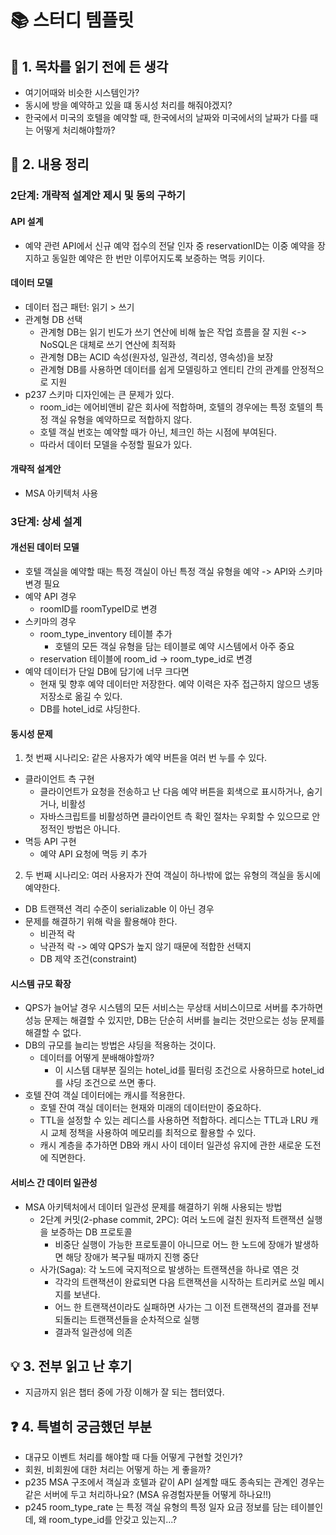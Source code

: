 # 📚 스터디 템플릿
## 📖 1. 목차를 읽기 전에 든 생각
- 여기어때와 비슷한 시스템인가?
- 동시에 방을 예약하고 있을 떄 동시성 처리를 해줘야겠지?
- 한국에서 미국의 호텔을 예약할 때, 한국에서의 날짜와 미국에서의 날짜가 다를 때는 어떻게 처리해야할까?

## 📝 2. 내용 정리
### 2단계: 개략적 설계안 제시 및 동의 구하기
#### API 설계
- 예약 관련 API에서 신규 예약 접수의 전달 인자 중 reservationID는 이중 예약을 장지하고 동일한 예약은 한 번만 이루어지도록 보증하는 멱등 키이다.

#### 데이터 모델
- 데이터 접근 패턴: 읽기 > 쓰기
- 관계형 DB 선택
  - 관계형 DB는 읽기 빈도가 쓰기 연산에 비해 높은 작업 흐름을 잘 지원 <-> NoSQL은 대체로 쓰기 연산에 최적화
  - 관계형 DB는 ACID 속성(원자성, 일관성, 격리성, 영속성)을 보장
  - 관계형 DB를 사용하면 데이터를 쉽게 모델링하고 엔티티 간의 관계를 안정적으로 지원
- p237 스키마 디자인에는 큰 문제가 있다.
  - room_id는 에어비앤비 같은 회사에 적합하며, 호텔의 경우에는 특정 호텔의 특정 객실 유형을 예약하므로 적합하지 않다.
  - 호텔 객실 번호는 예약할 때가 아닌, 체크인 하는 시점에 부여된다.
  - 따라서 데이터 모델을 수정할 필요가 있다.
 
#### 개략적 설계안
- MSA 아키텍처 사용

### 3단계: 상세 설계
#### 개선된 데이터 모델
- 호텔 객실을 예약할 때는 특정 객실이 아닌 특정 객실 유형을 예약 -> API와 스키마 변경 필요
- 예약 API 경우
  - roomID를 roomTypeID로 변경
- 스키마의 경우
  - room_type_inventory 테이블 추가
    - 호텔의 모든 객실 유형을 담는 테이블로 예약 시스템에서 아주 중요
  - reservation 테이블에 room_id -> room_type_id로 변경
- 예약 데이터가 단일 DB에 담기에 너무 크다면
  - 현재 및 향후 예약 데이터만 저장한다. 예약 이력은 자주 접근하지 않으므 냉동 저장소로 옮길 수 있다.
  - DB를 hotel_id로 샤딩한다.

#### 동시성 문제
1. 첫 번째 시나리오: 같은 사용자가 예약 버튼을 여러 번 누를 수 있다.
- 클라이언트 측 구현
  - 클라이언트가 요청을 전송하고 난 다음 예약 버튼을 회색으로 표시하거나, 숨기거나, 비활성
  - 자바스크립트를 비활성하면 클라이언트 측 확인 절차는 우회할 수 있으므로 안정적인 방법은 아니다.
- 멱등 API 구현
  - 예약 API 요청에 멱등 키 추가

2. 두 번째 시나리오: 여러 사용자가 잔여 객실이 하나밖에 없는 유형의 객실을 동시에 예약한다.
- DB 트랜잭션 격리 수준이 serializable 이 아닌 경우
- 문제를 해결하기 위해 락을 활용해야 한다.
  - 비관적 락
  - 낙관적 락 -> 예약 QPS가 높지 않기 때문에 적합한 선택지
  - DB 제약 조건(constraint)

#### 시스템 규모 확장
- QPS가 늘어날 경우 시스템의 모든 서비스는 무상태 서비스이므로 서버를 추가하면 성능 문제는 해결할 수 있지만, DB는 단순히 서버를 늘리는 것만으로는 성능 문제를 해결할 수 없다.
- DB의 규모를 늘리는 방법은 샤딩을 적용하는 것이다.
  - 데이터를 어떻게 분배해야할까?
    - 이 시스템 대부분 질의는 hotel_id를 필터링 조건으로 사용하므로 hotel_id를 샤딩 조건으로 쓰면 좋다.
- 호텔 잔여 객실 데이터에는 캐시를 적용한다.
  - 호텔 잔여 객실 데이터는 현재와 미래의 데이터만이 중요하다.
  - TTL을 설정할 수 있는 레디스를 사용하면 적합하다. 레디스는 TTL과 LRU 캐시 교체 정책을 사용하여 메모리를 최적으로 활용할 수 있다.
  - 캐시 계층을 추가하면 DB와 캐시 사이 데이터 일관성 유지에 관한 새로운 도전에 직면한다.

#### 서비스 간 데이터 일관성
- MSA 아키텍처에서 데이터 일관성 문제를 해결하기 위해 사용되는 방법
  - 2단계 커밋(2-phase commit, 2PC): 여러 노드에 걸친 원자적 트랜잭션 실행을 보증하는 DB 프로토콜
    - 비중단 실행이 가능한 프로토콜이 아니므로 어느 한 노드에 장애가 발생하면 해당 장애가 복구될 때까지 진행 중단
  - 사가(Saga): 각 노드에 국지적으로 발생하는 트랜잭션을 하나로 엮은 것
    - 각각의 트랜잭션이 완료되면 다음 트랜잭션을 시작하는 트리커로 쓰일 메시지를 보낸다.
    - 어느 한 트랜잭션이라도 실패하면 사가는 그 이전 트랜잭션의 결과를 전부 되돌리는 트랜잭션들을 순차적으로 실행
    - 결과적 일관성에 의존

## 💡 3. 전부 읽고 난 후기
- 지금까지 읽은 챕터 중에 가장 이해가 잘 되는 챕터였다.

## ❓ 4. 특별히 궁금했던 부분
- 대규모 이벤트 처리를 해야할 때 다들 어떻게 구현할 것인가?
- 회원, 비회원에 대한 처리는 어떻게 하는 게 좋을까?
- p235 MSA 구조에서 객실과 호텔과 같이 API 설계할 때도 종속되는 관계인 경우는 같은 서버에 두고 처리하나요? (MSA 유경험자분들 어떻게 하나요!!)
- p245 room_type_rate 는 특정 객실 유형의 특정 일자 요금 정보를 담는 테이블인데, 왜 room_type_id를 안갖고 있는지...?
